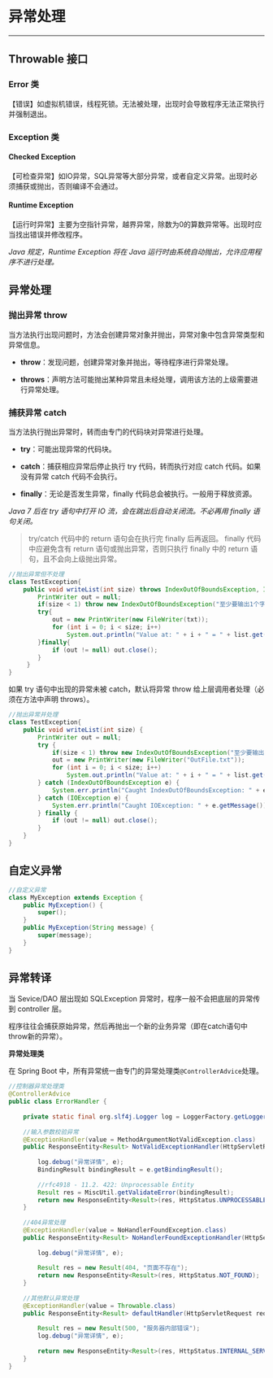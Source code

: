 # 异常处理

---


## Throwable 接口

### Error 类

【错误】如虚拟机错误，线程死锁。无法被处理，出现时会导致程序无法正常执行并强制退出。

### Exception 类

#### Checked Exception

  【可检查异常】如IO异常，SQL异常等大部分异常，或者自定义异常。出现时必须捕获或抛出，否则编译不会通过。

#### Runtime Exception
   
  【运行时异常】主要为空指针异常，越界异常，除数为0的算数异常等。出现时应当找出错误并修改程序。

*Java 规定，Runtime Exception 将在 Java 运行时由系统自动抛出，允许应用程序不进行处理。*

## 异常处理

### 抛出异常 throw

当方法执行出现问题时，方法会创建异常对象并抛出，异常对象中包含异常类型和异常信息。

- **throw**：发现问题，创建异常对象并抛出，等待程序进行异常处理。

- **throws**：声明方法可能抛出某种异常且未经处理，调用该方法的上级需要进行异常处理。

### 捕获异常 catch

当方法执行抛出异常时，转而由专门的代码块对异常进行处理。

- **try**：可能出现异常的代码块。

- **catch**：捕获相应异常后停止执行 try 代码，转而执行对应 catch 代码。如果没有异常 catch 代码不会执行。

- **finally**：无论是否发生异常，finally 代码总会被执行。一般用于释放资源。

*Java 7 后在 try 语句中打开 IO 流，会在跳出后自动关闭流。不必再用 finally 语句关闭。*

> try/catch 代码中的 return 语句会在执行完 finally 后再返回。
> finally 代码中应避免含有 return 语句或抛出异常，否则只执行 finally 中的 return 语句，且不会向上级抛出异常。</font>

```java
//抛出异常但不处理
class TestException{            
    public void writeList(int size) throws IndexOutOfBoundsException, IOException{
        PrintWriter out = null;
        if(size < 1) throw new IndexOutOfBoundsException("至少要输出1个字符");
        try{
            out = new PrintWriter(new FileWriter(txt));
            for (int i = 0; i < size; i++)
                System.out.println("Value at: " + i + " = " + list.get(i));
        }finally{
            if (out != null) out.close();
        }
     }
}
```

如果 try 语句中出现的异常未被 catch，默认将异常 throw 给上层调用者处理（必须在方法中声明 throws）。


```java
//抛出异常并处理
class TestException{               
    public void writeList(int size) {
        PrintWriter out = null;
        try {
            if(size < 1) throw new IndexOutOfBoundsException("至少要输出1个字符");
            out = new PrintWriter(new FileWriter("OutFile.txt"));
            for (int i = 0; i < size; i++)
                System.out.println("Value at: " + i + " = " + list.get(i));
        } catch (IndexOutOfBoundsException e) {
            System.err.println("Caught IndexOutOfBoundsException: " + e.getMessage());
        } catch (IOException e) {
            System.err.println("Caught IOException: " + e.getMessage());
        } finally {
            if (out != null) out.close();
        }
    }
}
```

## 自定义异常

```java
//自定义异常
class MyException extends Exception {
    public MyException() {
        super();
    }
    public MyException(String message) {
        super(message);
    } 
}
```


## 异常转译

当 Sevice/DAO 层出现如 SQLException 异常时，程序一般不会把底层的异常传到 controller 层。

程序往往会捕获原始异常，然后再抛出一个新的业务异常（即在catch语句中throw新的异常）。

**异常处理类**

在 Spring Boot 中，所有异常统一由专门的异常处理类`@ControllerAdvice`处理。

```java
//控制器异常处理类
@ControllerAdvice 
public class ErrorHandler {
    
    private static final org.slf4j.Logger log = LoggerFactory.getLogger(ErrorHandler.class);
    
    //输入参数校验异常
    @ExceptionHandler(value = MethodArgumentNotValidException.class)
    public ResponseEntity<Result> NotValidExceptionHandler(HttpServletRequest req, MethodArgumentNotValidException e) throws Exception {
        
        log.debug("异常详情", e);
        BindingResult bindingResult = e.getBindingResult();
        
        //rfc4918 - 11.2. 422: Unprocessable Entity          
        Result res = MiscUtil.getValidateError(bindingResult);
        return new ResponseEntity<Result>(res, HttpStatus.UNPROCESSABLE_ENTITY);
    }
    
    //404异常处理
    @ExceptionHandler(value = NoHandlerFoundException.class)
    public ResponseEntity<Result> NoHandlerFoundExceptionHandler(HttpServletRequest req, Exception e) throws Exception {
        
        log.debug("异常详情", e);
                
        Result res = new Result(404, "页面不存在");
        return new ResponseEntity<Result>(res, HttpStatus.NOT_FOUND);
    }
    
    //其他默认异常处理
    @ExceptionHandler(value = Throwable.class)
    public ResponseEntity<Result> defaultHandler(HttpServletRequest req, Exception e) throws Exception {
                
        Result res = new Result(500, "服务器内部错误");
        log.debug("异常详情", e);
        
        return new ResponseEntity<Result>(res, HttpStatus.INTERNAL_SERVER_ERROR);
    }
}
```

